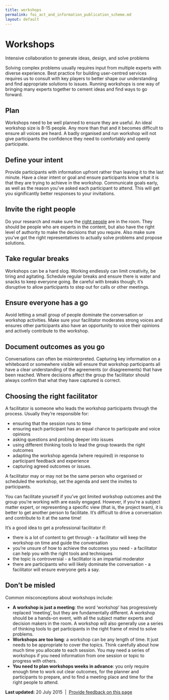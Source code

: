 ```yaml
---
title: workshops
permalink: foi_act_and_information_publication_scheme.md
layout: default
---
```

Workshops
=========

Intensive collaboration to generate ideas, design, and solve problems

Solving complex problems usually requires input from multiple experts with diverse experience. Best practice for building user-centred services requires us to consult with key players to better shape our understanding and find appropriate solutions to issues. Running workshops is one way of bringing many experts together to cement ideas and find ways to go forward.

Plan
----

Workshops need to be well planned to ensure they are useful. An ideal workshop size is 8-15 people. Any more than that and it becomes difficult to ensure all voices are heard. A badly organised and run workshop will not give participants the confidence they need to comfortably and openly participate.

Define your intent
------------------

Provide participants with information upfront rather than leaving it to the last minute. Have a clear intent or goal and ensure participants know what it is that they are trying to achieve in the workshop. Communicate goals early, as well as the reason you’ve asked each participant to attend. This will get you significantly better responses to your invitations.

Invite the right people
-----------------------

Do your research and make sure the [right people](../../foi_act_and_information_publication_scheme.md) are in the room. They should be people who are experts in the content, but also have the right level of authority to make the decisions that you require. Also make sure you’ve got the right representatives to actually solve problems and propose solutions.

Take regular breaks
-------------------

Workshops can be a hard slog. Working endlessly can limit creativity, be tiring and agitating. Schedule regular breaks and ensure there is water and snacks to keep everyone going. Be careful with breaks though; it’s disruptive to allow participants to step out for calls or other meetings.

Ensure everyone has a go
------------------------

Avoid letting a small group of people dominate the conversation or workshop activities. Make sure your facilitator moderates strong voices and ensures other participants also have an opportunity to voice their opinions and actively contribute to the workshop.

Document outcomes as you go
---------------------------

Conversations can often be misinterpreted. Capturing key information on a whiteboard or somewhere visible will ensure that workshop participants all have a clear understanding of the agreements (or disagreements) that have been reached. Where decisions affect the group the facilitator should always confirm that what they have captured is correct.

Choosing the right facilitator
------------------------------

A facilitator is someone who leads the workshop participants through the process. Usually they’re responsible for:

-   ensuring that the session runs to time
-   ensuring each participant has an equal chance to participate and voice opinions
-   asking questions and probing deeper into issues
-   using different thinking tools to lead the group towards the right outcomes
-   adapting the workshop agenda (where required) in response to participant feedback and experience
-   capturing agreed outcomes or issues.

A facilitator may or may not be the same person who organised or scheduled the workshop, set the agenda and sent the invites to participants.

You can facilitate yourself if you’ve got limited workshop outcomes and the group you’re working with are easily engaged. However, if you’re a subject matter expert, or representing a specific view (that is, the project team), it is better to get another person to facilitate. It’s difficult to drive a conversation and contribute to it at the same time!

It’s a good idea to get a professional facilitator if:

-   there is a lot of content to get through - a facilitator will keep the workshop on time and guide the conversation
-   you’re unsure of how to achieve the outcomes you need - a facilitator can help you with the right tools and techniques
-   the topic is controversial - a facilitator is an impartial moderator
-   there are participants who will likely dominate the conversation - a facilitator will ensure everyone gets a say.

Don’t be misled
---------------

Common misconceptions about workshops include:

-   **A workshop is just a meeting**: the word ‘workshop’ has progressively replaced ‘meeting’, but they are fundamentally different. A workshop should be a hands-on event, with all the subject matter experts and decision makers in the room. A workshop will also generally use a series of thinking tools to get participants in the right frame of mind to solve problems.
-   **Workshops are too long**: a workshop can be any length of time. It just needs to be appropriate to cover the topics. Think carefully about how much time you allocate to each session. You may need a series of workshops if you need information from one session or topic to progress with others.
-   **You need to plan workshops weeks in advance**: you only require enough time to work out clear outcomes, for the planner and participants to prepare, and to find a meeting place and time for the right people to attend.

**Last updated:** 20 July 2015  |  [Provide feedback on this page](../../feedback%3Furl_from=Userresearch-foi_act_and_information_publication_scheme.md)

